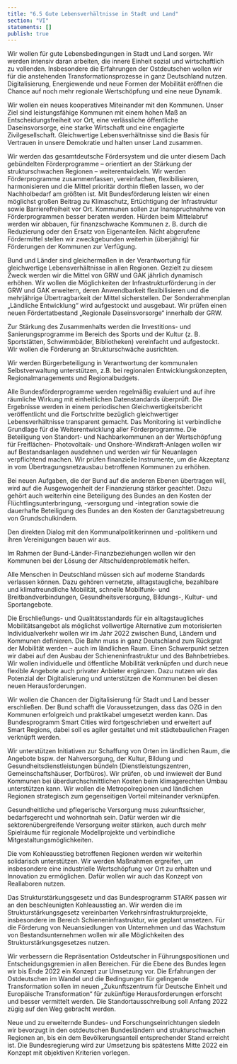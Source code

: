 ```yaml
---
title: "6.5 Gute Lebensverhältnisse in Stadt und Land"
section: "VI"
statements: []
publish: true
---
```


Wir wollen für gute Lebensbedingungen in Stadt und Land sorgen. Wir werden intensiv daran arbeiten, die innere Einheit sozial und wirtschaftlich zu vollenden. Insbesondere die Erfahrungen der Ostdeutschen wollen wir für die anstehenden Transformationsprozesse in ganz Deutschland nutzen. Digitalisierung, Energiewende und neue Formen der Mobilität eröffnen die Chance auf noch mehr regionale Wertschöpfung und eine neue Dynamik.

Wir wollen ein neues kooperatives Miteinander mit den Kommunen. Unser Ziel sind leistungsfähige Kommunen mit einem hohen Maß an Entscheidungsfreiheit vor Ort, eine verlässliche öffentliche Daseinsvorsorge, eine starke Wirtschaft und eine engagierte Zivilgesellschaft. Gleichwertige Lebensverhältnisse sind die Basis für Vertrauen in unsere Demokratie und halten unser Land zusammen.

Wir werden das gesamtdeutsche Fördersystem und die unter diesem Dach gebündelten Förderprogramme – orientiert an der Stärkung der strukturschwachen Regionen – weiterentwickeln. Wir werden Förderprogramme zusammenfassen, vereinfachen, flexibilisieren, harmonisieren und die Mittel prioritär dorthin fließen lassen, wo der Nachholbedarf am größten ist. Mit Bundesförderung leisten wir einen möglichst großen Beitrag zu Klimaschutz, Ertüchtigung der Infrastruktur sowie Barrierefreiheit vor Ort. Kommunen sollen zur Inanspruchnahme von Förderprogrammen besser beraten werden. Hürden beim Mittelabruf werden wir abbauen, für finanzschwache Kommunen z. B. durch die Reduzierung oder den Ersatz von Eigenanteilen. Nicht abgerufene Fördermittel stellen wir zweckgebunden weiterhin (überjährig) für Förderungen der Kommunen zur Verfügung.

Bund und Länder sind gleichermaßen in der Verantwortung für gleichwertige Lebensverhältnisse in allen Regionen. Gezielt zu diesem Zweck werden wir die Mittel von GRW und GAK jährlich dynamisch erhöhen. Wir wollen die Möglichkeiten der Infrastrukturförderung in der GRW und GAK erweitern, deren Anwendbarkeit flexibilisieren und die mehrjährige Übertragbarkeit der Mittel sicherstellen. Der Sonderrahmenplan „Ländliche Entwicklung“ wird aufgestockt und ausgebaut. Wir prüfen einen neuen Fördertatbestand „Regionale Daseinsvorsorge“ innerhalb der GRW.

Zur Stärkung des Zusammenhalts werden die Investitions- und Sanierungsprogramme im Bereich des Sports und der Kultur (z. B. Sportstätten, Schwimmbäder, Bibliotheken) vereinfacht und aufgestockt. Wir wollen die Förderung an Strukturschwäche ausrichten.

Wir werden Bürgerbeteiligung in Verantwortung der kommunalen Selbstverwaltung unterstützen, z.B. bei regionalen Entwicklungskonzepten, Regionalmanagements und Regionalbudgets.

Alle Bundesförderprogramme werden regelmäßig evaluiert und auf ihre räumliche Wirkung mit einheitlichen Datenstandards überprüft. Die Ergebnisse werden in einem periodischen Gleichwertigkeitsbericht veröffentlicht und die Fortschritte bezüglich gleichwertiger Lebensverhältnisse transparent gemacht. Das Monitoring ist verbindliche Grundlage für die Weiterentwicklung aller Förderprogramme.
Die Beteiligung von Standort- und Nachbarkommunen an der Wertschöpfung für Freiflächen- Photovoltaik- und Onshore-Windkraft-Anlagen wollen wir auf Bestandsanlagen ausdehnen und werden wir für Neuanlagen verpflichtend machen. Wir prüfen finanzielle Instrumente, um die Akzeptanz in vom Übertragungsnetzausbau betroffenen Kommunen zu erhöhen.

Bei neuen Aufgaben, die der Bund auf die anderen Ebenen übertragen will, wird auf die Ausgewogenheit der Finanzierung stärker geachtet. Dazu gehört auch weiterhin eine Beteiligung des Bundes an den Kosten der Flüchtlingsunterbringung, -versorgung und -integration sowie die dauerhafte Beteiligung des Bundes an den Kosten der Ganztagsbetreuung von Grundschulkindern.

Den direkten Dialog mit den Kommunalpolitikerinnen und -politikern und ihren Vereinigungen bauen wir aus.

Im Rahmen der Bund-Länder-Finanzbeziehungen wollen wir den Kommunen bei der Lösung der Altschuldenproblematik helfen.

Alle Menschen in Deutschland müssen sich auf moderne Standards verlassen können. Dazu gehören vernetzte, alltagstaugliche, bezahlbare und klimafreundliche Mobilität, schnelle Mobilfunk- und Breitbandverbindungen, Gesundheitsversorgung, Bildungs-, Kultur- und Sportangebote.

Die Erschließungs- und Qualitätsstandards für ein alltagstaugliches Mobilitätsangebot als möglichst vollwertige Alternative zum motorisierten Individualverkehr wollen wir im Jahr 2022 zwischen Bund, Ländern und Kommunen definieren. Die Bahn muss in ganz Deutschland zum Rückgrat der Mobilität werden – auch im ländlichen Raum. Einen Schwerpunkt setzen wir dabei auf den Ausbau der Schieneninfrastruktur und des Bahnbetriebes. Wir wollen individuelle und öffentliche Mobilität verknüpfen und durch neue flexible Angebote auch privater Anbieter ergänzen. Dazu nutzen wir das Potenzial der Digitalisierung und unterstützen die Kommunen bei diesen neuen Herausforderungen.

Wir wollen die Chancen der Digitalisierung für Stadt und Land besser erschließen. Der Bund schafft die Voraussetzungen, dass das OZG in den Kommunen erfolgreich und praktikabel umgesetzt werden kann. Das Bundesprogramm Smart Cities wird fortgeschrieben und erweitert auf Smart Regions, dabei soll es agiler gestaltet und mit städtebaulichen Fragen verknüpft werden.

Wir unterstützen Initiativen zur Schaffung von Orten im ländlichen Raum, die Angebote bspw. der Nahversorgung, der Kultur, Bildung und Gesundheitsdienstleistungen bündeln (Dienstleistungszentren, Gemeinschaftshäuser, Dorfbüros). Wir prüfen, ob und inwieweit der Bund Kommunen bei überdurchschnittlichen Kosten beim klimagerechten Umbau unterstützen kann. Wir wollen die Metropolregionen und ländlichen Regionen strategisch zum gegenseitigen Vorteil miteinander verknüpfen.

Gesundheitliche und pflegerische Versorgung muss zukunftssicher, bedarfsgerecht und wohnortnah sein. Dafür werden wir die sektorenübergreifende Versorgung weiter stärken, auch durch mehr Spielräume für regionale Modellprojekte und verbindliche Mitgestaltungsmöglichkeiten.

Die vom Kohleausstieg betroffenen Regionen werden wir weiterhin solidarisch unterstützen. Wir werden Maßnahmen ergreifen, um insbesondere eine industrielle Wertschöpfung vor Ort zu erhalten und Innovation zu ermöglichen. Dafür wollen wir auch das Konzept von Reallaboren nutzen.

Das Strukturstärkungsgesetz und das Bundesprogramm STARK passen wir an den beschleunigten Kohleausstieg an. Wir werden die im Strukturstärkungsgesetz vereinbarten Verkehrsinfrastrukturprojekte, insbesondere im Bereich Schieneninfrastruktur, wie geplant umsetzen. Für die Förderung von Neuansiedlungen von Unternehmen und das Wachstum von Bestandsunternehmen wollen wir alle Möglichkeiten des Strukturstärkungsgesetzes nutzen.

Wir verbessern die Repräsentation Ostdeutscher in Führungspositionen und Entscheidungsgremien in allen Bereichen. Für die Ebene des Bundes legen wir bis Ende 2022 ein Konzept zur Umsetzung vor. Die Erfahrungen der Ostdeutschen im Wandel und die Bedingungen für gelingende Transformation sollen im neuen „Zukunftszentrum für Deutsche Einheit und Europäische Transformation“ für zukünftige Herausforderungen erforscht und besser vermittelt werden. Die Standortausschreibung soll Anfang 2022 zügig auf den Weg gebracht werden.

Neue und zu erweiternde Bundes- und Forschungseinrichtungen siedeln wir bevorzugt in den ostdeutschen Bundesländern und strukturschwachen Regionen an, bis ein dem Bevölkerungsanteil entsprechender Stand erreicht ist. Die Bundesregierung wird zur Umsetzung bis spätestens Mitte 2022 ein Konzept mit objektiven Kriterien vorlegen.
